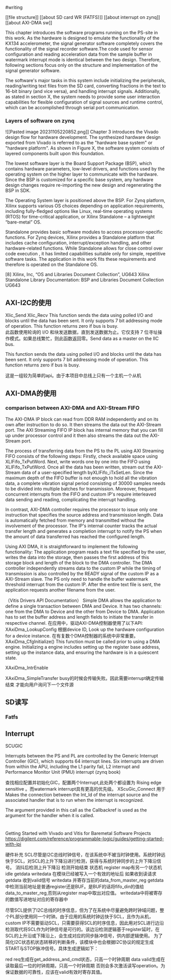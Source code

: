 #writing 


[[file structure]]
[[about SD card WR (FATFS)]]
[[about interrupt on zynq]]
[[about AXI-DMA sw]]

This chapter introduces the software programs running on the PS-site in this work. As the hardware is designed to emulate the functionality of the KX134 accelerometer, the signal generator software completely covers the functionality of the signal recorder software.The code used for sensor configuration and reading acceleration data from the sample buffer in watermark interrupt mode is identical between the two design. Therefore, following sections focus only on the structure and implementation of the signal generator software.

The software's major tasks in this system include initializing the peripherals, reading/writing text files from the SD card, converting fractions in the text to 16-bit binary (and vice versa), and handling interrupt signals. Additionally, as stated in section X, the system needs to provide some user interaction capabilities for flexible configuration of signal sources and runtime control, which can be accomplished through serial port communication.

### Layers of software on zynq
![[Pasted image 20231105220852.png]]
Chapter 3 introduces the Vivado design flow for hardware development. The synthesized hardware design exported from Vivado is referred to as the "hardware base system" or "hardware platform". As shown in Figure X, the software system consists of layered components built upon this foundation.

The lowest software layer is the Board Support Package (BSP), which contains hardware parameters, low-level drivers, and functions used by the operating system on the higher layer to communicate with the hardware.  Since the BSP is customized for a specific base system, any hardware design changes require re-importing the new design and regenerating the BSP in SDK.

The Operating System layer is positioned above the BSP. For Zynq platform, Xilinx supports various OS choices depending on application requirements, including fully-fledged options like Linux, real-time operating systems (RTOS) for time-critical application, or Xilinx Standalone – a lightweight “bare-metal” OS.

Standalone provides basic software modules to access processor-specific functions. For Zynq devices, Xilinx provides a Standalone platform that includes cache configuration, interrupt/exception handling, and other hardware-related functions. While Standalone allows for close control over code execution , it has limited capabilities suitable only for simple, repetitive software tasks. The application in this work fits these requirements and therefore is operated on the Standalone OS.

[8] Xilinx, Inc, “OS and Libraries Document Collection”, UG643
Xilinx Standalone Library Documentation: BSP and Libraries Document Collection UG643


## AXI-I2C的使用
XIic_Send XIic_Recv
This function sends the data using polled I/O and blocks until the data has been sent. It only supports 7 bit addressing mode of operation. This function returns zero if bus is busy.  
此函数使用轮询的 I/O 和块发送数据，直到发送数据为止。它仅支持 7 位寻址操作模式。如果总线繁忙，则此函数返回零。Send data as a master on the IIC bus.

This function sends the data using polled I/O and blocks until the data has been sent. It only supports 7 bit addressing mode of operation. This function returns zero if bus is busy.

这是一组较为简单的api。由于本项目中总线上只有一个主机一个从机
## AXI-DMA的使用
### comparison between AXI-DMA and AXI-Stream FIFO

The AXI-DMA IP block can read from DDR RAM independently and on its own after instruction to do so. It then streams the data out the AXI-Stream port.
The AXI Streaming FIFO IP block has internal memory that you can fill up under processor control and it then also streams the data out the AXI-Stream port. 

The process of transferring data from the PS to the PL using AXI Streaming FIFO consists of the following steps: Firstly, check available space using XLlFifo_TxPutWord. Next, write words one by one into the FIFO using XLlFifo_TxPutWord. Once all the data has been written, stream out the AXI-Stream data of a user-specified length byXLlFifo_iTxSetLen. Since the maximum depth of the FIFO buffer is not enough to hold all the vibration data, a complete vibration signal period consisting of 30000 samples needs to be divided into multiple batches for transmission. Moreover, frequent concurrent interrupts from the FIFO and custom IP's require interleaved data sending and reading, complicating the interrupt handling.

In contrast, AXI-DMA controller requires the processor to issue only one instruction that specifies the source address and transmission length. Data is automatically fetched  from memory and transmitted without the involvement of the processor. The IP's internal counter tracks the actual transfer length and generates a completion interrupt to notify the PS when the amount of data transferred has reached the configured length.

Using AXI DMA, it is straightforward to implement the following functionality: The application program reads a text file specified by the user, writes the data into the storage, then passes the first address of this storage block and length of the block to the DMA controller. The DMA controller independently streams data to the custom IP while the timing of transmission is also controlled by the READY signal of the custom IP as a AXI-Stream slave. The PS only need to handle the buffer watermark threshold interrupt from the custom IP. After the entire text file is sent, the application requests another filename from the user.



（Vitis Drivers API Documentation）
Simple DMA allows the application to define a single transaction between DMA and Device. It has two channels: one from the DMA to Device and the other from Device to DMA. Application has to set the buffer address and length fields to initiate the transfer in respective channel.
在应用中，驱动AXI-DMA控制器使用了以下API:
XAxiDma_LookupConfig 根据device ID, Look up the hardware configuration for a device instance. 在有复数个DMA控制器的系统中非常重要。
XAxiDma_CfgInitialize() 
This function must be called prior to using a DMA engine. Initializing a engine includes setting up the register base address, setting up the instance data, and ensuring the hardware is in a quiescent state.

XAxiDma_IntrEnable

XAxiDma_SimpleTransfer busy的时候会传输失败。因此需要interrupt确定传输结束 才能向用户询问下一个文件源
## SD读写
### Fatfs
## Interrupt
SCUGIC

Interrupts between the PS and PL are controlled by the Generic Interrupt Controller 
(GIC), which supports 64 interrupt lines. Six interrupts are driven from within the APU, 
including the L1 parity fail, L2 interrupt and Performance Monitor Unit (PMU) interrupt (zynq book)

查找相应配置并初始化GIC，配置两个Interrupt,此处两个都设置为 Rising edge sensitive 。而watermark interrupt具有更高的优先级。
XScuGic_Connect 用于Makes the connection between the Int_Id of the interrupt source and the associated handler that is to run when the interrupt is recognized.

The argument provided in this call as the Callbackref is used as the argument for the handler when it is called.







 


#   
Getting Started with Vivado and Vitis for Baremetal Software Projects
https://digilent.com/reference/programmable-logic/guides/getting-started-with-ipi




硬件补充
SCL尽管是I2C总线时钟信号，在该系统中不被当时钟使用。系统时钟远快于SCL，对SCL的上升下降沿进行检测，获得与系统时钟同步的上升下降沿信号。
消抖后检测上升下降沿 检测开始结束 状态机 
register map有另一个状态机 idle getdata writedata
在模块已经被写入一个有效的地址后
如果收到读请求 getdata  收到valid信号 writedata 并寄存当前的data_from_master_reg
getdata中检测当前地址是普通register还是BUF。是BUF的话将fifo_din的值给data_to_master_reg,否则从register map中取出对应值。
writedata中将被寄存的数值写进地址对应的寄存器中

尽管SCL提供了I2C总线的时序信息，但为了在系统中尽量避免跨时钟域问题，整个PL部分使用同一个时钟。由于应用的系统时钟远快于SCL，且作为从机，custom IP不需要驱动SCL，只需要获得SCL的时序信息，因此用对SCL进行边沿检测取代将SCL作为时钟信号是可行的。该边沿检测逻辑基于register延时，在SCL的上升沿或下降沿上，会生成对应的同步脉冲信号，供内部逻辑使用。
为了简化I2C状态机状态转移的判断条件，该模块中也会根据I2C协议的规定生成START与STOP脉冲信号。具体生成逻辑如下：


red req生成在get_address_and_cmd状态，只高一个时钟周期
data valid生成在读取最后一位的时钟周期，只高一个时钟周期 否则会多次激活读写operation。为保证数据的可靠性，应该在valid有效时寄存其值。



